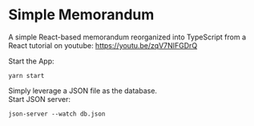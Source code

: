 # Simple Memorandum

A simple React-based memorandum reorganized into TypeScript from a React tutorial on youtube: https://youtu.be/zqV7NIFGDrQ

Start the App:
```
yarn start
```

Simply leverage a JSON file as the database.  
Start JSON server:
```
json-server --watch db.json
```
